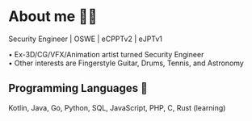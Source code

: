 # About me 🧙‍♂️

Security Engineer | OSWE | eCPPTv2 | eJPTv1 

• Ex-3D/CG/VFX/Animation artist turned Security Engineer\
• Other interests are Fingerstyle Guitar, Drums, Tennis, and Astronomy

## Programming Languages 🍄

Kotlin, Java, Go, Python, SQL, JavaScript, PHP, C, Rust (learning)
